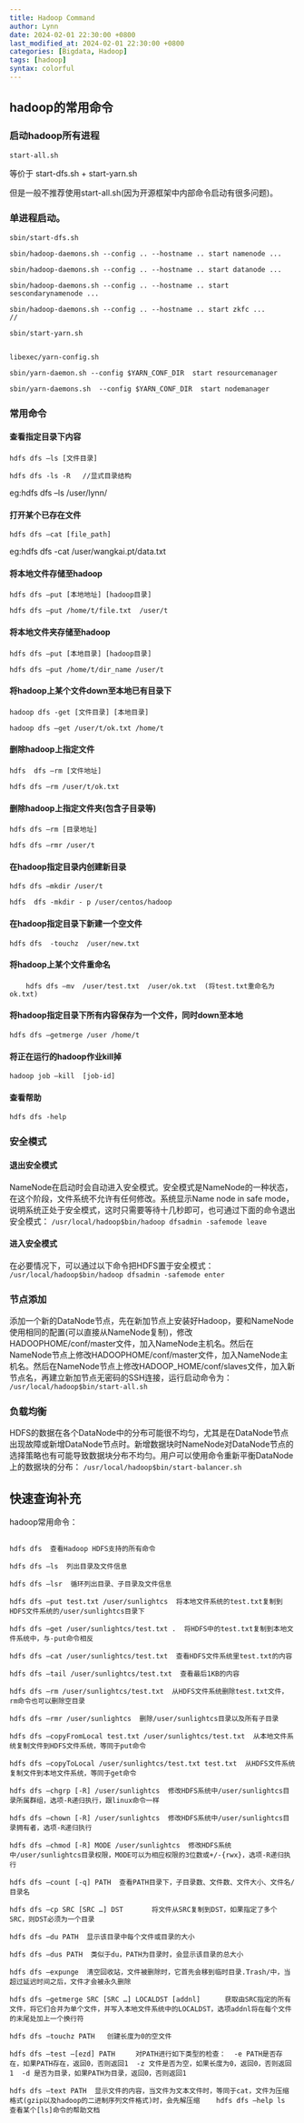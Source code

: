 ```yaml
---
title: Hadoop Command
author: Lynn
date: 2024-02-01 22:30:00 +0800
last_modified_at: 2024-02-01 22:30:00 +0800
categories: [Bigdata, Hadoop]
tags: [hadoop]
syntax: colorful
---
```


## hadoop的常用命令

### 启动hadoop所有进程

```shell
start-all.sh 
```

等价于 start-dfs.sh + start-yarn.sh

但是一般不推荐使用start-all.sh(因为开源框架中内部命令启动有很多问题)。

### 单进程启动。
```shell
sbin/start-dfs.sh

sbin/hadoop-daemons.sh --config .. --hostname .. start namenode ...

sbin/hadoop-daemons.sh --config .. --hostname .. start datanode ...

sbin/hadoop-daemons.sh --config .. --hostname .. start sescondarynamenode ...

sbin/hadoop-daemons.sh --config .. --hostname .. start zkfc ...         //

sbin/start-yarn.sh


libexec/yarn-config.sh

sbin/yarn-daemon.sh --config $YARN_CONF_DIR  start resourcemanager

sbin/yarn-daemons.sh  --config $YARN_CONF_DIR  start nodemanager
```

### 常用命令

#### 查看指定目录下内容

```shell
hdfs dfs –ls [文件目录]

hdfs dfs -ls -R   //显式目录结构
```
eg:hdfs dfs –ls /user/lynn/

#### 打开某个已存在文件

```shell
hdfs dfs –cat [file_path]
```
eg:hdfs dfs -cat /user/wangkai.pt/data.txt

#### 将本地文件存储至hadoop

```shell
hdfs dfs –put [本地地址] [hadoop目录]

hdfs dfs –put /home/t/file.txt  /user/t
```

#### 将本地文件夹存储至hadoop

```shell
hdfs dfs –put [本地目录] [hadoop目录]

hdfs dfs –put /home/t/dir_name /user/t
```

#### 将hadoop上某个文件down至本地已有目录下

```shell	
hadoop dfs -get [文件目录] [本地目录]

hadoop dfs –get /user/t/ok.txt /home/t
```

#### 删除hadoop上指定文件

```shell	
hdfs  dfs –rm [文件地址]

hdfs dfs –rm /user/t/ok.txt
```

#### 删除hadoop上指定文件夹(包含子目录等)

```shell	
hdfs dfs –rm [目录地址]

hdfs dfs –rmr /user/t
```

#### 在hadoop指定目录内创建新目录
```shell
hdfs dfs –mkdir /user/t

hdfs  dfs -mkdir - p /user/centos/hadoop
```

#### 在hadoop指定目录下新建一个空文件
```shell
hdfs dfs  -touchz  /user/new.txt
```

#### 将hadoop上某个文件重命名
```shell
	hdfs dfs –mv  /user/test.txt  /user/ok.txt  (将test.txt重命名为ok.txt)
```

#### 将hadoop指定目录下所有内容保存为一个文件，同时down至本地
```shell
hdfs dfs –getmerge /user /home/t
```

#### 将正在运行的hadoop作业kill掉
```shell
hadoop job –kill  [job-id]
```

#### 查看帮助
```shell	
hdfs dfs -help
```

### 安全模式

#### 退出安全模式
NameNode在启动时会自动进入安全模式。安全模式是NameNode的一种状态，在这个阶段，文件系统不允许有任何修改。系统显示Name node in safe mode，说明系统正处于安全模式，这时只需要等待十几秒即可，也可通过下面的命令退出安全模式：
`/usr/local/hadoop$bin/hadoop dfsadmin -safemode leave`

#### 进入安全模式
在必要情况下，可以通过以下命令把HDFS置于安全模式：
`/usr/local/hadoop$bin/hadoop dfsadmin -safemode enter`

### 节点添加
添加一个新的DataNode节点，先在新加节点上安装好Hadoop，要和NameNode使用相同的配置(可以直接从NameNode复制)，修改HADOOPHOME/conf/master文件，加入NameNode主机名。然后在NameNode节点上修改HADOOPHOME/conf/master文件，加入NameNode主机名。然后在NameNode节点上修改HADOOP_HOME/conf/slaves文件，加入新节点名，再建立新加节点无密码的SSH连接，运行启动命令为：
`/usr/local/hadoop$bin/start-all.sh`

### 负载均衡
HDFS的数据在各个DataNode中的分布可能很不均匀，尤其是在DataNode节点出现故障或新增DataNode节点时。新增数据块时NameNode对DataNode节点的选择策略也有可能导致数据块分布不均匀。用户可以使用命令重新平衡DataNode上的数据块的分布：
`/usr/local/hadoop$bin/start-balancer.sh`

## 快速查询补充

hadoop常用命令：
```text

hdfs dfs  查看Hadoop HDFS支持的所有命令

hdfs dfs –ls  列出目录及文件信息

hdfs dfs –lsr  循环列出目录、子目录及文件信息

hdfs dfs –put test.txt /user/sunlightcs  将本地文件系统的test.txt复制到HDFS文件系统的/user/sunlightcs目录下

hdfs dfs –get /user/sunlightcs/test.txt .  将HDFS中的test.txt复制到本地文件系统中，与-put命令相反

hdfs dfs –cat /user/sunlightcs/test.txt  查看HDFS文件系统里test.txt的内容

hdfs dfs –tail /user/sunlightcs/test.txt  查看最后1KB的内容

hdfs dfs –rm /user/sunlightcs/test.txt  从HDFS文件系统删除test.txt文件，rm命令也可以删除空目录

hdfs dfs –rmr /user/sunlightcs  删除/user/sunlightcs目录以及所有子目录

hdfs dfs –copyFromLocal test.txt /user/sunlightcs/test.txt  从本地文件系统复制文件到HDFS文件系统，等同于put命令

hdfs dfs –copyToLocal /user/sunlightcs/test.txt test.txt  从HDFS文件系统复制文件到本地文件系统，等同于get命令

hdfs dfs –chgrp [-R] /user/sunlightcs  修改HDFS系统中/user/sunlightcs目录所属群组，选项-R递归执行，跟linux命令一样

hdfs dfs –chown [-R] /user/sunlightcs  修改HDFS系统中/user/sunlightcs目录拥有者，选项-R递归执行

hdfs dfs –chmod [-R] MODE /user/sunlightcs  修改HDFS系统中/user/sunlightcs目录权限，MODE可以为相应权限的3位数或+/-{rwx}，选项-R递归执行

hdfs dfs –count [-q] PATH  查看PATH目录下，子目录数、文件数、文件大小、文件名/目录名

hdfs dfs –cp SRC [SRC …] DST       将文件从SRC复制到DST，如果指定了多个SRC，则DST必须为一个目录

hdfs dfs –du PATH  显示该目录中每个文件或目录的大小

hdfs dfs –dus PATH  类似于du，PATH为目录时，会显示该目录的总大小

hdfs dfs –expunge  清空回收站，文件被删除时，它首先会移到临时目录.Trash/中，当超过延迟时间之后，文件才会被永久删除

hdfs dfs –getmerge SRC [SRC …] LOCALDST [addnl]      获取由SRC指定的所有文件，将它们合并为单个文件，并写入本地文件系统中的LOCALDST，选项addnl将在每个文件的末尾处加上一个换行符

hdfs dfs –touchz PATH   创建长度为0的空文件

hdfs dfs –test –[ezd] PATH     对PATH进行如下类型的检查：  -e PATH是否存在，如果PATH存在，返回0，否则返回1  -z 文件是否为空，如果长度为0，返回0，否则返回1  -d 是否为目录，如果PATH为目录，返回0，否则返回1

hdfs dfs –text PATH  显示文件的内容，当文件为文本文件时，等同于cat，文件为压缩格式(gzip以及hadoop的二进制序列文件格式)时，会先解压缩    hdfs dfs –help ls  查看某个[ls]命令的帮助文档
```